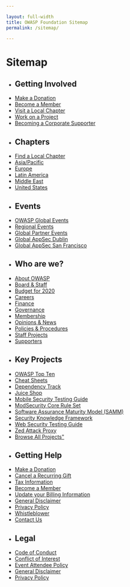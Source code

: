 ```yaml
---

layout: full-width
title: OWASP Foundation Sitemap
permalink: /sitemap/

---
```


<h1>Sitemap</h1>

<div class="sitemap">

<ul>
  <li><h2>Getting Involved</h2></li>
  <li><a href="/donate/">Make a Donation</a></li>
  <li><a href="/membership/">Become a Member</a></li>
  <li><a href="/chapters/">Visit a Local Chapter</a></li>
  <li><a href="/projects/">Work on a Project</a></li>
  <li><a href="/supporters/">Becoming a Corporate Supporter</a></li>
</ul>

<ul>
  <li><h2>Chapters</h2></li>
  <li><a href="/chapters/">Find a Local Chapter</a></li>
  <li><a href="/chapters/#Asia/Pacific">Asia/Pacific</a></li>
  <li><a href="/chapters/#Europe">Europe</a></li>
  <li><a href="/chapters/#LatinAmerica">Latin America</a></li>
  <li><a href="/chapters/#MiddleEast">Middle East</a></li>
  <li><a href="/chapters/#UnitedStates">United States</a></li>
</ul>
  
<ul>
  <li><h2>Events</h2></li>
  <li><a href="/events/">OWASP Global Events</a></li>
  <li><a href="/events/#regionalevents">Regional Events</a></li>
  <li><a href="/events/#globalpartnerevents">Global Partner Events</a></li>
  <li><a href="https://dublin.globalappsec.org" target="_blank">Global AppSec Dublin</a></li>
  <li><a href="https://sf.globalappsec.org" target="_blank">Global AppSec San Francisco</a></li>
</ul> 

<ul>
  <li><h2>Who are we?</h2></li>
  <li><a href="/about/">About OWASP</a></li>
  <li><a href="/corporate/">Board & Staff</a></li>
  <li><a href="/www-staff/budget/2020">Budget for 2020</a></li>  
  <li><a href="/careers/">Careers</a></li>
  <li><a href="/finance/">Finance</a></li>
  <li><a href="/governance/">Governance</a></li>
  <li><a href="/membership/">Membership</a></li>
  <li><a href="/news/">Opinions & News</a></li>
  <li><a href="/www-policy/">Policies & Procedures</a></li>
  <li><a href="/www-staff/">Staff Projects</a></li>
  <li><a href="/supporters/">Supporters</a></li>
</ul>
  
<ul>
  <li><h2>Key Projects</h2></li>
  <li><a href="/www-project-top-ten/">OWASP Top Ten</a></li>
  <li><a href="/www-project-cheat-sheets/">Cheat Sheets</a></li>
  <li><a href="/www-project-dependency-track/">Dependency Track</a></li>
  <li><a href="/www-project-juice-shop/">Juice Shop</a></li>
  <li><a href="/www-project-mobile-security-testing-guide/">Mobile Security Testing Guide</a></li>
  <li><a href="/www-project-modsecurity-core-rule-set/">ModSecurity Core Rule Set</a></li>
  <li><a href="/www-project-samm/">Software Assurance Maturity Model (SAMM)</a></li>
  <li><a href="/www-project-security-knowledge-framework/">Security Knowledge Framework</a></li>
  <li><a href="/www-project-web-security-testing-guide/">Web Security Testing Guide</a></li>
  <li><a href="/www-project-zap/">Zed Attack Proxy</a></li>
  <li><a href="/projects/">Browse All Projects"</a></li>
</ul>

<ul>
  <li><h2>Getting Help</h2></li>
  <li><a href="/donate/">Make a Donation</a></li>
  <li><a href="/manage-membership/">Cancel a Recurring Gift</a></li>  
  <li><a href="/finance/">Tax Information</a></li>
  <li><a href="/member/">Become a Member</a></li>
  <li><a href="/manage-membership/">Update your Billing Information</a></li>  
  <li><a href="/www-policy/operational/general-disclaimer">General Disclaimer</a></li>
  <li><a href="/www-policy/operational/privacy">Privacy Policy</a></li>
  <li><a href="/www-policy/operational/whistleblower">Whistleblower</a></li>
  <li><a href="https://owasporg.atlassian.net/servicedesk/customer/portal/7/create/72" target="_blank">Contact Us</a></li>
</ul>

<ul>
  <li><h2>Legal</h2></li>
  <li><a href="/www-policy/operational/code-of-conduct">Code of Conduct</a></li>
  <li><a href="/www-policy/operational/conflict-of-interest">Conflict of Interest</a></li>
  <li><a href="/www-policy/operational/conferences-events">Event Attendee Policy</a></li>
  <li><a href="/www-policy/operational/general-disclaimer">General Disclaimer</a></li>
  <li><a href="/www-policy/operational/privacy">Privacy Policy</a></li>
</ul>

</div>

